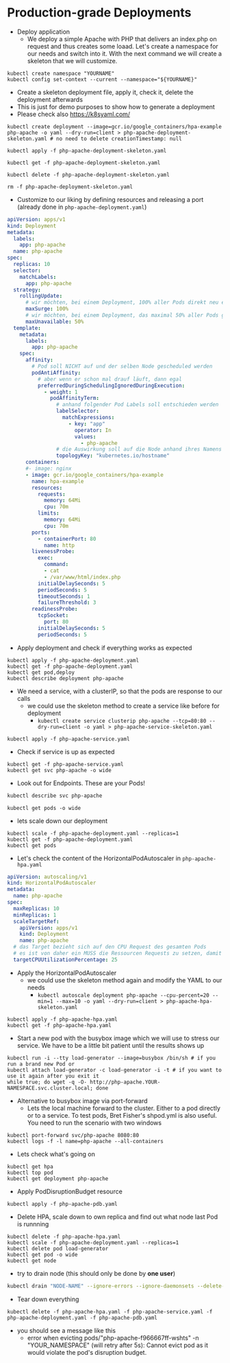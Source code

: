 # Production-grade Deployments

* Deploy application
  * We deploy a simple Apache with PHP that delivers an index.php on request and thus creates some loaad. Let's create a namespace for our needs and switch into it. With the next command we will create a skeleton that we will customize.

```shell
kubectl create namespace "YOURNAME"
kubectl config set-context --current --namespace="${YOURNAME}"
```

* Create a skeleton deployment file, apply it, check it, delete the deployment afterwards
* This is just for demo purposes to show how to generate a deployment
* Please check also https://k8syaml.com/

```shell
kubectl create deployment --image=gcr.io/google_containers/hpa-example php-apache -o yaml --dry-run=client > php-apache-deployment-skeleton.yaml # no need to delete creationTimestamp: null

kubectl apply -f php-apache-deployment-skeleton.yaml

kubectl get -f php-apache-deployment-skeleton.yaml

kubectl delete -f php-apache-deployment-skeleton.yaml

rm -f php-apache-deployment-skeleton.yaml
```

* Customize to our liking by defining resources and releasing a port (already done in `php-apache-deployment.yaml`)

```yaml
apiVersion: apps/v1
kind: Deployment
metadata:
  labels:
    app: php-apache
  name: php-apache
spec:
  replicas: 10
  selector:
    matchLabels:
      app: php-apache
  strategy:
    rollingUpdate:
      # wir möchten, bei einem Deployment, 100% aller Pods direkt neu erstellen
      maxSurge: 100%
      # wir möchten, bei einem Deployment, das maximal 50% aller Pods gleichzeitig down gehen
      maxUnavailable: 50%
  template:
    metadata:
      labels:
        app: php-apache
    spec:
      affinity:
        # Pod soll NICHT auf und der selben Node gescheduled werden
        podAntiAffinity:
          # aber wenn er schon mal drauf läuft, dann egal
          preferredDuringSchedulingIgnoredDuringExecution:
            - weight: 1
              podAffinityTerm:
                # anhand folgender Pod Labels soll entschieden werden
                labelSelector:
                  matchExpressions:
                    - key: "app"
                      operator: In
                      values:
                        - php-apache
                # die Auswirkung soll auf die Node anhand ihres Namens erfolgen
                topologyKey: "kubernetes.io/hostname"
      containers:
      #- image: nginx
      - image: gcr.io/google_containers/hpa-example
        name: hpa-example
        resources:
          requests:
            memory: 64Mi
            cpu: 70m
          limits:
            memory: 64Mi
            cpu: 70m
        ports:
          - containerPort: 80
            name: http
        livenessProbe:
          exec:
            command:
            - cat
            - /var/www/html/index.php
          initialDelaySeconds: 5
          periodSeconds: 5
          timeoutSeconds: 1
          failureThreshold: 3
        readinessProbe:
          tcpSocket:
            port: 80
          initialDelaySeconds: 5
          periodSeconds: 5
```

* Apply deployment and check if everything works as expected

```shell
kubectl apply -f php-apache-deployment.yaml
kubectl get -f php-apache-deployment.yaml
kubectl get pod,deploy
kubectl describe deployment php-apache
```

* We need a service, with a clusterIP, so that the pods are response to our calls 
  * we could use the skeleton method to create a service like before for deployment
    * `kubectl create service clusterip php-apache --tcp=80:80 --dry-run=client -o yaml > php-apache-service-skeleton.yaml`

```shell
kubectl apply -f php-apache-service.yaml
```

* Check if service is up as expected

```shell
kubectl get -f php-apache-service.yaml
kubectl get svc php-apache -o wide
```

* Look out for Endpoints. These are your Pods!
  
```sh
kubectl describe svc php-apache
```

```shell
kubectl get pods -o wide
```

* lets scale down our deployment

```shell
kubectl scale -f php-apache-deployment.yaml --replicas=1
kubectl get -f php-apache-deployment.yaml
kubectl get pods
```

* Let's check the content of the HorizontalPodAutoscaler in `php-apache-hpa.yaml`

```yaml
apiVersion: autoscaling/v1
kind: HorizontalPodAutoscaler
metadata:
  name: php-apache
spec:
  maxReplicas: 10
  minReplicas: 1
  scaleTargetRef:
    apiVersion: apps/v1
    kind: Deployment
    name: php-apache
  # das Target bezieht sich auf den CPU Request des gesamten Pods
  # es ist von daher ein MUSS die Ressourcen Requests zu setzen, damit das funktioniert
  targetCPUUtilizationPercentage: 25
```

* Apply the HorizontalPodAutoscaler
  * we could use the skeleton method again and modify the YAML to our needs
    * `kubectl autoscale deployment php-apache --cpu-percent=20 --min=1 --max=10 -o yaml --dry-run=client > php-apache-hpa-skeleton.yaml`

```shell
kubectl apply -f php-apache-hpa.yaml
kubectl get -f php-apache-hpa.yaml
```

* Start a new pod with the busybox image which we will use to stress our service. We have to be a little bit patient until the results shows up

```shell
kubectl run -i --tty load-generator --image=busybox /bin/sh # if you run a brand new Pod or
kubectl attach load-generator -c load-generator -i -t # if you want to use it again after you exit it
while true; do wget -q -O- http://php-apache.YOUR-NAMESPACE.svc.cluster.local; done
```

* Alternative to busybox image via port-forward
  * Lets the local machine forward to the cluster. Either to a pod directly or to a service. To test pods, Bret Fisher's shpod.yml is also useful. You need to run the scenario with two windows

```shell
kubectl port-forward svc/php-apache 8080:80
kubectl logs -f -l name=php-apache --all-containers
```

* Lets check what's going on

```shell
kubectl get hpa
kubectl top pod
kubectl get deployment php-apache
```

* Apply PodDisruptionBudget resource

```shell
kubectl apply -f php-apache-pdb.yaml
```

* Delete HPA, scale down to own replica and find out what node last Pod is runnning
  
```shell
kubectl delete -f php-apache-hpa.yaml
kubectl scale -f php-apache-deployment.yaml --replicas=1
kubectl delete pod load-generator
kubectl get pod -o wide
kubectl get node
```

* try to drain node (this should only be done by **one user**)
  
```sh
kubectl drain "NODE-NAME" --ignore-errors --ignore-daemonsets --delete-emptydir-data # extra options because of metakube specific pods running
```

* Tear down everything

```shell
kubectl delete -f php-apache-hpa.yaml -f php-apache-service.yaml -f php-apache-deployment.yaml -f php-apache-pdb.yaml
```

* you should see a message like this
  * error when evicting pods/"php-apache-f966667ff-wshts" -n "YOUR_NAMESPACE" (will retry after 5s): Cannot evict pod as it would violate the pod's disruption budget.
